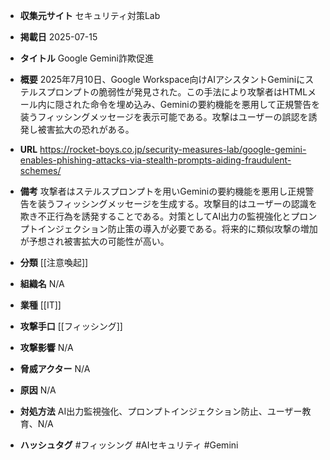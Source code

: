 - **収集元サイト**
セキュリティ対策Lab

- **掲載日**
2025-07-15

- **タイトル**
Google Gemini詐欺促進

- **概要**
2025年7月10日、Google Workspace向けAIアシスタントGeminiにステルスプロンプトの脆弱性が発見された。この手法により攻撃者はHTMLメール内に隠された命令を埋め込み、Geminiの要約機能を悪用して正規警告を装うフィッシングメッセージを表示可能である。攻撃はユーザーの誤認を誘発し被害拡大の恐れがある。

- **URL**
https://rocket-boys.co.jp/security-measures-lab/google-gemini-enables-phishing-attacks-via-stealth-prompts-aiding-fraudulent-schemes/

- **備考**
攻撃者はステルスプロンプトを用いGeminiの要約機能を悪用し正規警告を装うフィッシングメッセージを生成する。攻撃目的はユーザーの認識を欺き不正行為を誘発することである。対策としてAI出力の監視強化とプロンプトインジェクション防止策の導入が必要である。将来的に類似攻撃の増加が予想され被害拡大の可能性が高い。

- **分類**
[[注意喚起]]

- **組織名**
N/A

- **業種**
[[IT]]

- **攻撃手口**
[[フィッシング]]

- **攻撃影響**
N/A

- **脅威アクター**
N/A

- **原因**
N/A

- **対処方法**
AI出力監視強化、プロンプトインジェクション防止、ユーザー教育、N/A

- **ハッシュタグ**
#フィッシング #AIセキュリティ #Gemini
